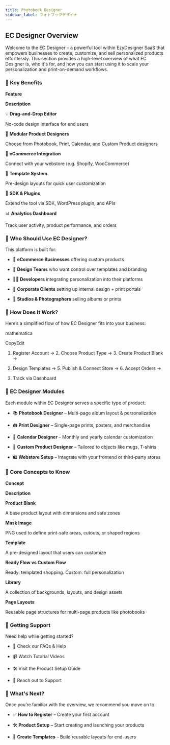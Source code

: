 ```yaml
---
title: Photobook Designer
sidebar_label: フォトブックデザイナ
---
```



## **EC Designer Overview**

Welcome to the EC Designer – a powerful tool within EzyDesigner SaaS that empowers businesses to create, customize, and sell personalized products effortlessly. This section provides a high-level overview of what EC Designer is, who it's for, and how you can start using it to scale your personalization and print-on-demand workflows.







### **🔹 Key Benefits**

**Feature**

**Description**

💡 **Drag-and-Drop Editor**

No-code design interface for end users

🧩 **Modular Product Designers**

Choose from Photobook, Print, Calendar, and Custom Product designers

🛒 **eCommerce Integration**

Connect with your webstore (e.g. Shopify, WooCommerce)

📐 **Template System**

Pre-design layouts for quick user customization

🔌 **SDK & Plugins**

Extend the tool via SDK, WordPress plugin, and APIs

📊 **Analytics Dashboard**

Track user activity, product performance, and orders





### **🔹 Who Should Use EC Designer?**

This platform is built for:

* 🏪 **eCommerce Businesses** offering custom products


* 🎨 **Design Teams** who want control over templates and branding


* 🧑‍💻 **Developers** integrating personalization into their platforms


* 🏢 **Corporate Clients** setting up internal design + print portals


* 📸 **Studios & Photographers** selling albums or prints







### **🔹 How Does It Work?**

Here’s a simplified flow of how EC Designer fits into your business:

mathematica

CopyEdit

1. Register Account → 2. Choose Product Type → 3. Create Product Blank → 

4. Design Templates → 5. Publish & Connect Store → 6. Accept Orders → 

7. Track via Dashboard





### **🔹 EC Designer Modules**

Each module within EC Designer serves a specific type of product:

* 📚 **Photobook Designer** – Multi-page album layout & personalization


* 🖨️ **Print Designer** – Single-page prints, posters, and merchandise


* 📅 **Calendar Designer** – Monthly and yearly calendar customization


* 🧩 **Custom Product Designer** – Tailored to objects like mugs, T-shirts


* 🛍️ **Webstore Setup** – Integrate with your frontend or third-party stores







### **🔹 Core Concepts to Know**

**Concept**

**Description**

**Product Blank**

A base product layout with dimensions and safe zones

**Mask Image**

PNG used to define print-safe areas, cutouts, or shaped regions

**Template**

A pre-designed layout that users can customize

**Ready Flow vs Custom Flow**

Ready: templated shopping. Custom: full personalization

**Library**

A collection of backgrounds, layouts, and design assets

**Page Layouts**

Reusable page structures for multi-page products like photobooks





### **🔹 Getting Support**

Need help while getting started?

* 📄 Check our FAQs & Help


* 📹 Watch Tutorial Videos


* 🛠️ Visit the Product Setup Guide


* 💬 Reach out to Support







### **🔹 What's Next?**

Once you’re familiar with the overview, we recommend you move on to:

* ✅ **How to Register** – Create your first account


* 🛠️ **Product Setup** – Start creating and launching your products


* 🧩 **Create Templates** – Build reusable layouts for end-users
